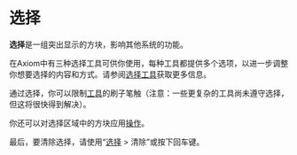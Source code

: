 # 选择

**选择**是一组突出显示的方块，影响其他系统的功能。

在Axiom中有三种选择工具可供你使用，每种工具都提供多个选项，以进一步调整你想要选择的内容和方式。请参阅[选择工具](/tools/selection/intro.md)获取更多信息。

通过选择，你可以限制[工具](/tools/intro.md)的刷子笔触（注意：一些更复杂的工具尚未遵守选择，但这将很快得到解决）。

你还可以对选择区域中的方块应用[操作](/editor/mainmenubar.md#operations)。

最后，要清除选择，请使用“[选择](/editor/mainmenubar.md#select) > 清除”或按下回车键。
